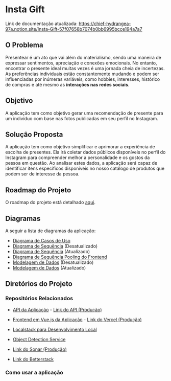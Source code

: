
# Insta Gift

Link de documentação atualizada: https://chief-hydrangea-97a.notion.site/Insta-Gift-57f07658b7074b0bb6995bcce194a7a7

## O Problema
Presentear é um ato que vai além do materialismo, sendo uma maneira de expressar sentimentos, apreciação e conexões emocionais. No entanto, encontrar o presente ideal muitas vezes é uma jornada cheia de incertezas. As preferências individuais estão constantemente mudando e podem ser influenciadas por inúmeras variáveis, como hobbies, interesses, histórico de compras e até mesmo as **interações nas redes sociais**.

## Objetivo
A aplicação tem como objetivo gerar uma recomendação de presente para um indivíduo com base nas fotos publicadas em seu perfil no Instagram.

## Solução Proposta
A aplicação tem como objetivo simplificar e aprimorar a experiência de escolha de presentes. Ela irá coletar dados públicos disponíveis no perfil do Instagram para compreender melhor a personalidade e os gostos da pessoa em questão. Ao analisar estes dados, a aplicação será capaz de identificar itens específicos disponíveis no nosso catálogo de produtos que podem ser de interesse da pessoa.

## Roadmap do Projeto
O roadmap do projeto está detalhado [aqui](https://github.com/users/Gabukuro/projects/3/views/3).

## Diagramas
A seguir a lista de diagramas da aplicação:
- [Diagrama de Casos de Uso](./assets/user%20cases%20diagram.drawio.png)
- [Diagrama de Sequência](./assets/sequence%20diagram.drawio.png) (Desatualizado)
- [Diagrama de Sequência](./assets/insta-gift%20sequence%20diagram-Page-5.drawio.png) (Atualizado)
- [Diagrama de Sequência Pooling do Frontend](./assets/insta-gift%20sequence%20diagram-Page-4.drawio.png) 
- [Modelagem de Dados](./assets/data%20model%20diagram.drawio.png) (Desatualizado)
- [Modelagem de Dados](./assets/insta-gift%20sequence%20diagram-data%20model%20diagram.drawio%20(1).png) (Atualizado)

## Diretórios do Projeto

### Repositórios Relacionados
- [API da Aplicação](https://github.com/Gabukuro/insta-gift-api)  - [Link do API (Produção)](http://3.128.213.201:8000/status)
- [Frontend em Vue.js da Aplicação](https://github.com/Gabukuro/insta-gift-app) - [Link do Vercel (Produção)](https://insta-gift-i5k61f8mb-gabukuro.vercel.app/)
- [Localstack para Desenvolvimento Local](https://github.com/Gabukuro/insta-gift-localstack)
- [Object Detection Service](https://github.com/Gabukuro/object-detection-service)

- [Link do Sonar (Produção)](http://3.140.235.13:9000/)
- [Link do Betterstack](https://uptime.betterstack.com/team/179873/monitors/1588685)

### Como usar a aplicação
